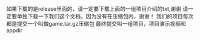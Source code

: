 
如果下载的是release里面的，请一定要下载上面的一组项目介绍的txt,谢谢
请一定要单独下载一下我们这个文档，因为没有在压缩包内，谢谢！
我们的项目每次都是提交一个叫做game.tar.gz压缩包
最终提交叫一组项目，项目演示视频和appdir

